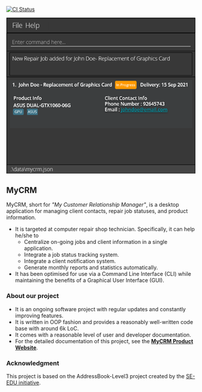 [![CI Status](https://github.com/se-edu/addressbook-level3/workflows/Java%20CI/badge.svg)](https://github.com/AY2122S1-CS2103-T14-3/tp/actions)

![Ui](docs/images/Ui.png)

## MyCRM
MyCRM, short for _"My Customer Relationship Manager"_, is a desktop application for managing client contacts, repair job 
statuses, and product information. <br>

* It is targeted at computer repair shop technician. Specifically, it can help he/she to
  * Centralize on-going jobs and client information in a single application.
  * Integrate a job status tracking system.
  * Integrate a client notification system.
  * Generate monthly reports and statistics automatically.<br>
* It has been optimised for use via a Command Line Interface (CLI) while maintaining the benefits of a Graphical User 
  Interface (GUI).

### About our project
* It is an ongoing software project with regular updates and constantly improving features.
* It is written in OOP fashion and provides a reasonably well-written code base with around 6k LoC. 
* It comes with a reasonable level of user and developer documentation.
* For the detailed documentation of this project, see the **[MyCRM Product Website](https://ay2122s1-cs2103-t14-3.github.io/tp/)**.

### Acknowledgment
This project is based on the AddressBook-Level3 project created by the [SE-EDU initiative](https://se-education.org).
